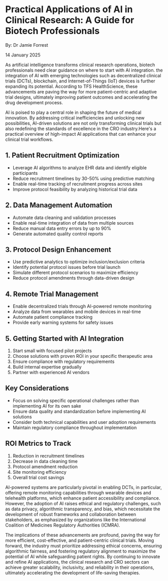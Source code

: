 # Practical Applications of AI in Clinical Research: A Guide for Biotech Professionals

By: Dr Jamie Forrest

14 January 2025



As artificial intelligence transforms clinical research operations, biotech professionals need clear guidance on where to start with AI integration. the integration of AI with emerging technologies such as decentralized clinical trials (DCTs), blockchain, and Internet-of-Things (IoT) devices is further expanding its potential. According to TFS HealthScience, these advancements are paving the way for more patient-centric and adaptive trial designs, ultimately improving patient outcomes and accelerating the drug development process.

AI is poised to play a central role in shaping the future of medical innovation. By addressing critical inefficiencies and unlocking new possibilities, AI-driven solutions are not only transforming clinical trials but also redefining the standards of excellence in the CRO industry.Here's a practical overview of high-impact AI applications that can enhance your clinical trial workflows.

## 1. Patient Recruitment Optimization

- Leverage AI algorithms to analyze EHR data and identify eligible participants
- Reduce recruitment timelines by 30-50% using predictive matching
- Enable real-time tracking of recruitment progress across sites
- Improve protocol feasibility by analyzing historical trial data

## 2. Data Management Automation

- Automate data cleaning and validation processes
- Enable real-time integration of data from multiple sources
- Reduce manual data entry errors by up to 90%
- Generate automated quality control reports

## 3. Protocol Design Enhancement

- Use predictive analytics to optimize inclusion/exclusion criteria
- Identify potential protocol issues before trial launch
- Simulate different protocol scenarios to maximize efficiency
- Reduce protocol amendments through data-driven design

## 4. Remote Trial Management

- Enable decentralized trials through AI-powered remote monitoring
- Analyze data from wearables and mobile devices in real-time
- Automate patient compliance tracking
- Provide early warning systems for safety issues

## 5. Getting Started with AI Integration

1. Start small with focused pilot projects
2. Choose solutions with proven ROI in your specific therapeutic area
3. Ensure compliance with regulatory requirements
4. Build internal expertise gradually
5. Partner with experienced AI vendors

## Key Considerations

- Focus on solving specific operational challenges rather than implementing AI for its own sake
- Ensure data quality and standardization before implementing AI solutions
- Consider both technical capabilities and user adoption requirements
- Maintain regulatory compliance throughout implementation

## ROI Metrics to Track

1. Reduction in recruitment timelines
2. Decrease in data cleaning time
3. Protocol amendment reduction
4. Site monitoring efficiency
5. Overall trial cost savings

AI-powered systems are particularly pivotal in enabling DCTs, in particular, offering remote monitoring capabilities through wearable devices and telehealth platforms, which enhance patient accessibility and compliance. However, the adoption of AI raises ethical and regulatory challenges, such as data privacy, algorithmic transparency, and bias, which necessitate the development of robust frameworks and collaboration between stakeholders, as emphasized by organizations like the International Coalition of Medicines Regulatory Authorities (ICMRA).

The implications of these advancements are profound, paving the way for more efficient, cost-effective, and patient-centric clinical trials. Moving forward, the industry must prioritize addressing ethical concerns, ensuring algorithmic fairness, and fostering regulatory alignment to maximize the potential of AI while safeguarding patient rights. By continuing to innovate and refine AI applications, the clinical research and CRO sectors can achieve greater scalability, inclusivity, and reliability in their operations, ultimately accelerating the development of life-saving therapies.
